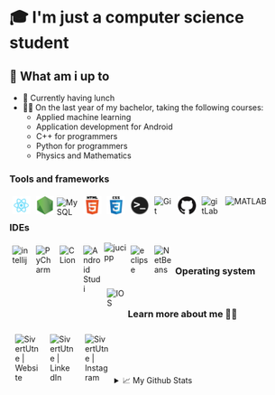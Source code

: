 # 🎓 I'm just a computer science student

## 🤔 What am i up to
- 🍲 Currently having lunch
- ✍🏻 On the last year of my bachelor, taking the following courses:
  - Applied machine learning
  - Application development for Android
  - C++ for programmers
  - Python for programmers
  - Physics and Mathematics  

<!--
<img src="https://spotify-readme-sivertutne.vercel.app/api/spotify" alt="Nothing currently playing"/>
-->

###  Tools and frameworks
<img align="left" title="React" alt="React" width="32px" style="margin: 5px" src="https://raw.githubusercontent.com/github/explore/80688e429a7d4ef2fca1e82350fe8e3517d3494d/topics/react/react.png" />
<img align="left" title="Node.js" alt="Node.js" width="32px" style="margin: 5px" src="https://raw.githubusercontent.com/github/explore/80688e429a7d4ef2fca1e82350fe8e3517d3494d/topics/nodejs/nodejs.png" />
<img align="left" title="MySQL" alt="MySQL" width="42px" style="margin-top: 7px" src="https://cdn.worldvectorlogo.com/logos/mysql.svg" />
<img align="left" title="HTML5" alt="HTML5" width="32px" style="margin: 5px" src="https://raw.githubusercontent.com/github/explore/80688e429a7d4ef2fca1e82350fe8e3517d3494d/topics/html/html.png" />
<img align="left" title="CSS3" alt="CSS3" width="32px" style="margin: 5px" src="https://raw.githubusercontent.com/github/explore/80688e429a7d4ef2fca1e82350fe8e3517d3494d/topics/css/css.png" />
<img align="left" title="Terminal" alt="Terminal" width="32px" style="margin: 5px" src="https://raw.githubusercontent.com/github/explore/80688e429a7d4ef2fca1e82350fe8e3517d3494d/topics/terminal/terminal.png" />   
<img align="left" title="Git" alt="Git" width="32px" style="margin: 5px" src="https://upload.wikimedia.org/wikipedia/commons/thumb/3/3f/Git_icon.svg/1200px-Git_icon.svg.png" />
<img align="left" title="GitHub" alt="GitHub" width="32px" style="margin: 5px" src="https://raw.githubusercontent.com/github/explore/78df643247d429f6cc873026c0622819ad797942/topics/github/github.png" />
<img align="left" title="GitLab" alt="gitLab" width="32px" style="margin: 5px" src="https://upload.wikimedia.org/wikipedia/commons/thumb/1/18/GitLab_Logo.svg/1200px-GitLab_Logo.svg.png" />
<img align="MATLAB" title="MATLAB" alt="MATLAB" width="32px" style="margin: 5px" src="https://i.imgur.com/xohInMq.png" />   

### IDEs
<img align="left" title="Intellij" alt="intellij" width="32px" style="margin: 5px" src="https://upload.wikimedia.org/wikipedia/commons/thumb/d/d5/IntelliJ_IDEA_Logo.svg/480px-IntelliJ_IDEA_Logo.svg.png" />
<img align="left" title="PyCharm" alt="PyCharm" width="32px" style="margin: 5px" src="https://upload.wikimedia.org/wikipedia/commons/thumb/a/a1/PyCharm_Logo.svg/1024px-PyCharm_Logo.svg.png" />
<img align="left" title="CLion" alt="CLion" width="32px" style="margin: 5px" src="https://cdn.worldvectorlogo.com/logos/clion-1.svg" />
<img align="left" title="Android Studio" alt="Android Studi" width="32px" style="margin: 5px" src="https://upload.wikimedia.org/wikipedia/commons/thumb/8/8f/Breezeicons-apps-48-android-studio.svg/1200px-Breezeicons-apps-48-android-studio.svg.png" />
<img align="left" title="jucipp" alt="jucipp" width="42px" style="margin: 0px" src="https://gitlab.com/uploads/-/system/project/avatar/7023483/juci.png" />
<img align="left" title="eclipse" alt="eclipse" width="32px" style="margin: 5px" src="https://cdn.worldvectorlogo.com/logos/eclipse-11.svg" />
<img align="left" title="NetBeans" alt="NetBeans" width="32px" style="margin: 5px" src="https://upload.wikimedia.org/wikipedia/commons/thumb/9/98/Apache_NetBeans_Logo.svg/888px-Apache_NetBeans_Logo.svg.png" />
<br />

### Operating system
<img align="left" title="macOS Catalina" alt="IOS" width="32px" style="margin: 5px" src="https://upload.wikimedia.org/wikipedia/commons/thumb/f/fa/Apple_logo_black.svg/863px-Apple_logo_black.svg.png" />
<br />

### Learn more about me  👋🏻

[<img align="left" title="My Website" alt="SivertUtne | Website" width="42px" style="margin: 10px; color=blue" src="https://image.flaticon.com/icons/png/512/44/44386.png" />][website]
[<img align="left" title="LinkedIn" alt="SivertUtne | LinkedIn" width="42px" style="margin: 10px" src="https://i.pinimg.com/originals/30/c4/53/30c453b7f5fbdb09ea0cb42a5dc7a6e5.png" />][linkedin]
[<img align="left" title="Instagram" alt="SivertUtne | Instagram" width="42px" style="margin: 10px" src="https://upload.wikimedia.org/wikipedia/commons/thumb/9/96/Instagram.svg/1200px-Instagram.svg.png" />][instagram]  
<br />
<br />
<br />
<details>
  <summary>📈 My Github Stats</summary>
  <br />
  <img align="left" alt="My Github Stats" src="https://github-readme-stats.vercel.app/api?username=sutne&show_icons=true&count_private=true&hide=contribs&theme=radical&include_all_commits=true&hide_border=true" />

  ![Top Langs](https://github-readme-stats.vercel.app/api/top-langs/?username=sutne&layout=compact&theme=radical&hide_border=true&card_width=445)
</details>

[website]: https://folk.ntnu.no/sivertut
[instagram]: https://instagram.com/sivertutne
[linkedin]: https://linkedin.com/in/sivert-utne-b7410a1a2/
